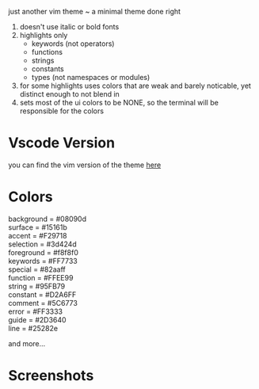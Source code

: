 just another vim theme ~ a minimal theme done right  
1. doesn't use italic or bold fonts
2. highlights only  
   * keywords (not operators)  
   * functions  
   * strings
   * constants
   * types (not namespaces or modules)
3. for some highlights uses colors that are weak and barely noticable, yet distinct enough to not blend in
4. sets most of the ui colors to be NONE, so the terminal will be responsible for the colors  

# Vscode Version  
you can find the vim version of the theme [here](https://github.com/Skardyy/makurai-vscode)  

# Colors  
background = #08090d  
surface = #15161b  
accent = #F29718  
selection = #3d424d  
foreground = #f8f8f0  
keywords = #FF7733  
special = #82aaff  
function = #FFEE99  
string = #95FB79  
constant = #D2A6FF  
comment = #5C6773  
error = #FF3333  
guide = #2D3640  
line = #25282e

and more...

# Screenshots  
